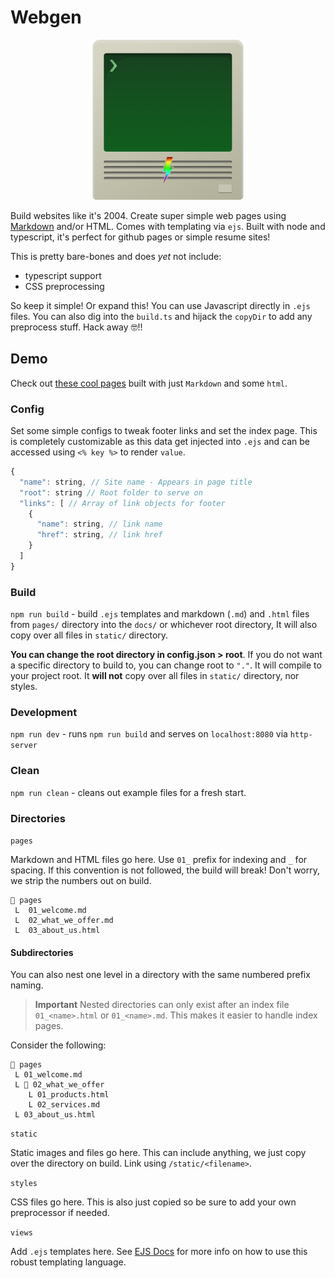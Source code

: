 # Webgen

<p align="center">
    <img src="./webgen-logo.png" alt="Image" width="256"/>
</p>

Build websites like it's 2004. Create super simple web pages using [Markdown](https://www.markdownguide.org/) and/or HTML. Comes with templating via `ejs`. Built with node and typescript, it's perfect for github pages or simple resume sites!

This is pretty bare-bones and does _yet_ not include:

- typescript support
- CSS preprocessing

So keep it simple! Or expand this! You can use Javascript directly in `.ejs` files. You can also dig into the `build.ts` and hijack the `copyDir` to add any preprocess stuff. Hack away 🤓!!

## Demo

Check out [these cool pages](https://petergrillot.github.io/webgen) built with just `Markdown` and some `html`.

### Config

Set some simple configs to tweak footer links and set the index page. This is completely customizable as this data get injected into `.ejs` and can be accessed using `<% key %>` to render `value`.

```js
{
  "name": string, // Site name - Appears in page title
  "root": string // Root folder to serve on
  "links": [ // Array of link objects for footer
    {
      "name": string, // link name
      "href": string, // link href
    }
  ]
}
```

### Build

`npm run build` - build `.ejs` templates and markdown (`.md`) and `.html` files from `pages/` directory into the `docs/` or whichever root directory, It will also copy over all files in `static/` directory.

**You can change the root directory in config.json > root**. If you do not want a specific directory to build to, you can change root to `"."`. It will compile to your project root. It **will not** copy over all files in `static/` directory, nor styles.

### Development

`npm run dev` - runs `npm run build` and serves on `localhost:8080` via `http-server`

### Clean

`npm run clean` - cleans out example files for a fresh start.

### Directories

`pages`

Markdown and HTML files go here. Use `01_` prefix for indexing and `_` for spacing. If this convention is not followed, the build will break! Don't worry, we strip the numbers out on build.

```
📂 pages
 L  01_welcome.md
 L  02_what_we_offer.md
 L  03_about_us.html

```

#### Subdirectories

You can also nest one level in a directory with the same numbered prefix naming.

> **Important** Nested directories can only exist after an index file `01_<name>.html` or `01_<name>.md`. This makes it easier to handle index pages.

Consider the following:

```
📂 pages
 L 01_welcome.md
 L 📂 02_what_we_offer
    L 01_products.html
    L 02_services.md
 L 03_about_us.html
```

`static`

Static images and files go here. This can include anything, we just copy over the directory on build. Link using `/static/<filename>`.

`styles`

CSS files go here. This is also just copied so be sure to add your own preprocessor if needed.

`views`

Add `.ejs` templates here. See <a href="https://ejs.co/#pages" target="_blank">EJS Docs</a> for more info on how to use this robust templating language.
